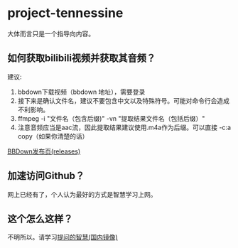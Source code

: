 # project-tennessine
大体而言只是一个指导向内容。

## 如何获取bilibili视频并获取其音频？

建议:

1. bbdown下载视频（bbdown 地址），需要登录
2. 接下来是确认文件名，建议不要包含中文以及特殊符号。可能对命令行会造成不利影响。
3. ffmpeg -i "文件名（包含后缀)" -vn "提取结果文件名（包括后缀）"
4. 注意音频应当是aac流，因此提取结果建议使用.m4a作为后缀。可以直接 -c:a copy（如果你清楚的话）

[BBDown发布页(releases)](https://github.com/nilaoda/BBDown/releases)

## 加速访问Github？

网上已经有了，个人认为最好的方式是智慧学习上网。

## 这个怎么这样？

不明所以。请学习[提问的智慧(国内镜像)](https://lug.ustc.edu.cn/wiki/doc/smart-questions/)
